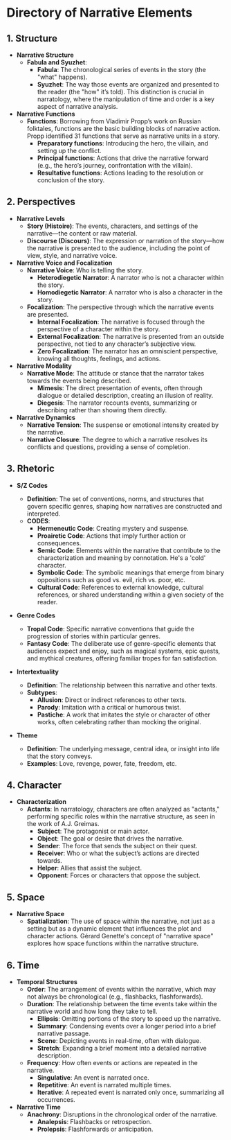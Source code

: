 # Directory of Narrative Elements

## 1. **Structure**
   - **Narrative Structure**
     - **Fabula and Syuzhet**:
       - **Fabula**: The chronological series of events in the story (the "what" happens).
       - **Syuzhet**: The way those events are organized and presented to the reader (the "how" it’s told). This distinction is crucial in narratology, where the manipulation of time and order is a key aspect of narrative analysis.
   - **Narrative Functions**
     - **Functions**: Borrowing from Vladimir Propp’s work on Russian folktales, functions are the basic building blocks of narrative action. Propp identified 31 functions that serve as narrative units in a story.
       - **Preparatory functions**: Introducing the hero, the villain, and setting up the conflict.
       - **Principal functions**: Actions that drive the narrative forward (e.g., the hero’s journey, confrontation with the villain).
       - **Resultative functions**: Actions leading to the resolution or conclusion of the story.

## 2. **Perspectives**
   - **Narrative Levels**
     - **Story (Histoire)**: The events, characters, and settings of the narrative—the content or raw material.
     - **Discourse (Discours)**: The expression or narration of the story—how the narrative is presented to the audience, including the point of view, style, and narrative voice.
   - **Narrative Voice and Focalization**
     - **Narrative Voice**: Who is telling the story.
       - **Heterodiegetic Narrator**: A narrator who is not a character within the story.
       - **Homodiegetic Narrator**: A narrator who is also a character in the story.
     - **Focalization**: The perspective through which the narrative events are presented.
       - **Internal Focalization**: The narrative is focused through the perspective of a character within the story.
       - **External Focalization**: The narrative is presented from an outside perspective, not tied to any character’s subjective view.
       - **Zero Focalization**: The narrator has an omniscient perspective, knowing all thoughts, feelings, and actions.
   - **Narrative Modality**
     - **Narrative Mode**: The attitude or stance that the narrator takes towards the events being described.
       - **Mimesis**: The direct presentation of events, often through dialogue or detailed description, creating an illusion of reality.
       - **Diegesis**: The narrator recounts events, summarizing or describing rather than showing them directly.
   - **Narrative Dynamics**
     - **Narrative Tension**: The suspense or emotional intensity created by the narrative.
     - **Narrative Closure**: The degree to which a narrative resolves its conflicts and questions, providing a sense of completion.

## 3. **Rhetoric**
- **S/Z Codes**
  - **Definition**: The set of conventions, norms, and structures that govern specific genres, shaping how narratives are constructed and interpreted.
  - **CODES**:
    - **Hermeneutic Code**: Creating mystery and suspense.
    - **Proairetic Code**: Actions that imply further action or consequences.
    - **Semic Code**: Elements within the narrative that contribute to the characterization and meaning by connotation. He's a 'cold' character. 
    - **Symbolic Code**: The symbolic meanings that emerge from binary oppositions such as good vs. evil, rich vs. poor, etc. 
    - **Cultural Code**: References to external knowledge, cultural references, or shared understanding within a given society of the reader. 

- **Genre Codes**
    - **Tropal Code**: Specific narrative conventions that guide the progression of stories within particular genres.
    - **Fantasy Code**: The deliberate use of genre-specific elements that audiences expect and enjoy, such as magical systems, epic quests, and mythical creatures, offering familiar tropes for fan satisfaction.

- **Intertextuality**
  - **Definition**: The relationship between this narrative and other texts.
  - **Subtypes**:
    - **Allusion**: Direct or indirect references to other texts.
    - **Parody**: Imitation with a critical or humorous twist.
    - **Pastiche**: A work that imitates the style or character of other works, often celebrating rather than mocking the original.

- **Theme**
  - **Definition**: The underlying message, central idea, or insight into life that the story conveys.
  - **Examples**: Love, revenge, power, fate, freedom, etc.


## 4. **Character**
   - **Characterization**
     - **Actants**: In narratology, characters are often analyzed as "actants," performing specific roles within the narrative structure, as seen in the work of A.J. Greimas.
       - **Subject**: The protagonist or main actor.
       - **Object**: The goal or desire that drives the narrative.
       - **Sender**: The force that sends the subject on their quest.
       - **Receiver**: Who or what the subject’s actions are directed towards.
       - **Helper**: Allies that assist the subject.
       - **Opponent**: Forces or characters that oppose the subject.

## 5. **Space**
   - **Narrative Space**
     - **Spatialization**: The use of space within the narrative, not just as a setting but as a dynamic element that influences the plot and character actions. Gérard Genette's concept of "narrative space" explores how space functions within the narrative structure.

## 6. **Time**
   - **Temporal Structures**
     - **Order**: The arrangement of events within the narrative, which may not always be chronological (e.g., flashbacks, flashforwards).
     - **Duration**: The relationship between the time events take within the narrative world and how long they take to tell.
       - **Ellipsis**: Omitting portions of the story to speed up the narrative.
       - **Summary**: Condensing events over a longer period into a brief narrative passage.
       - **Scene**: Depicting events in real-time, often with dialogue.
       - **Stretch**: Expanding a brief moment into a detailed narrative description.
     - **Frequency**: How often events or actions are repeated in the narrative.
       - **Singulative**: An event is narrated once.
       - **Repetitive**: An event is narrated multiple times.
       - **Iterative**: A repeated event is narrated only once, summarizing all occurrences.
   - **Narrative Time**
     - **Anachrony**: Disruptions in the chronological order of the narrative.
       - **Analepsis**: Flashbacks or retrospection.
       - **Prolepsis**: Flashforwards or anticipation.
